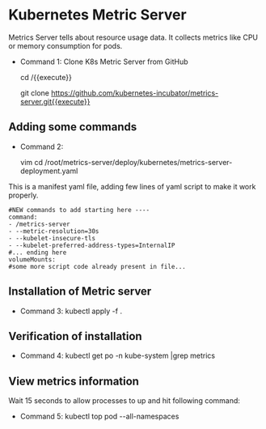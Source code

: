 # Kubernetes Metric Server
  Metrics Server tells about resource usage data. It collects metrics like CPU or memory consumption for pods.
  - Command 1: Clone K8s Metric Server from GitHub
    
    cd /{{execute}}<br/>
    
    git clone https://github.com/kubernetes-incubator/metrics-server.git{{execute}}

## Adding some commands
  - Command 2: 
    
    vim cd /root/metrics-server/deploy/kubernetes/metrics-server-deployment.yaml
  
  This is a manifest yaml file, adding few lines of yaml script to make it work properly. 

    #NEW commands to add starting here ----
    command:
    - /metrics-server
    - --metric-resolution=30s
    - --kubelet-insecure-tls
    - --kubelet-preferred-address-types=InternalIP
    #... ending here
    volumeMounts:
    #some more script code already present in file...
    
## Installation of Metric server
  - Command 3: 
  kubectl apply -f .
  
## Verification of installation 
  - Command 4: 
  kubectl get po -n kube-system |grep metrics

## View metrics information 
  Wait 15 seconds to allow processes to up and hit following command:
  - Command 5: 
  kubectl top pod --all-namespaces
